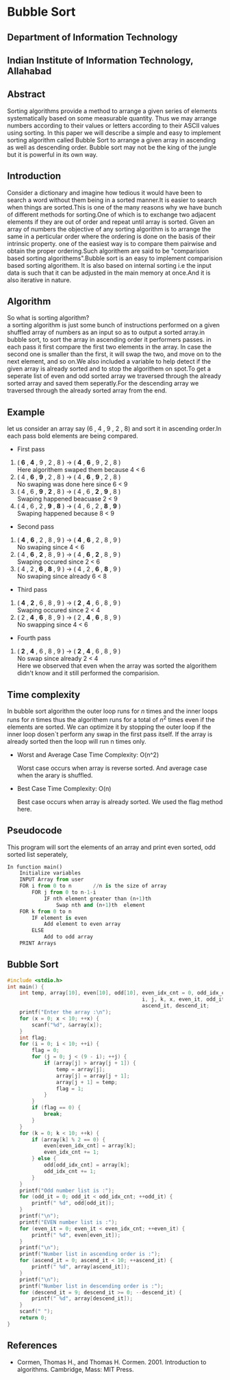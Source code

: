 # Bubble  Sort 
## Department of Information Technology ##
## Indian Institute of Information Technology, Allahabad ##
## Abstract

Sorting algorithms provide a method to arrange a given series of elements systematically based on some measurable quantity. Thus we may arrange numbers according to their values or letters according to their ASCII values using sorting. In this paper we will describe a simple and easy to implement sorting algorithm called Bubble Sort to arrange a given array in ascending as well as descending order. Bubble sort may not be the king of the jungle but it is powerful in its own way.

## Introduction

Consider a dictionary and imagine how tedious it would have been to search a word without them being in a sorted manner.It is easier to search when things are sorted.This is one of the many reasons why we have bunch of different methods for sorting.One of which is to exchange two adjacent elements if they are out of order and repeat until array is sorted.
Given an array of numbers the objective of any sorting algorithm is to arrange the same in a perticular order where the ordering is done on the basis of their intrinsic property. one of the easiest way is to compare them pairwise and obtain the proper ordering.Such algorithem are said to be "comparision based sorting algorithems".Bubble sort is an easy to implement comparision based sorting algorithem. It is also based on internal sorting i.e the input data is such that it can be adjusted in the main memory at once.And it is also iterative in nature.

## Algorithm

So what is sorting algorithm?   
a sorting algorithm is just some bunch of instructions performed on a given shuffled array of numbers as an input so as to output a sorted array.in bubble sort, to sort the array in ascending order it performers passes. in each pass it first compare the first two elements in the array. In case the second one is smaller than the first, it will swap the two, and move on to the next element, and so on.We also included a variable to help detect if the given array is already sorted and to stop the algorithem on spot.To get a seperate list of even and odd sorted array we traversed through the already sorted array and saved them seperatly.For the descending array we traversed through the already sorted array from the end.

## Example
let us consider an array say (6 , 4 , 9 , 2 , 8) and sort it in ascending order.In each pass bold elements are being compared.    
- First pass
1. ( **6** , **4** , 9 , 2 , 8 ) &rarr; ( **4** , **6** , 9 , 2 , 8 )     
Here algorithem swaped them because  4 < 6     
2.   ( 4 , **6** , **9** , 2 , 8 ) &rarr; ( 4 , **6** , **9** , 2 , 8 )      
No swaping was done here since   6 < 9      
3. ( 4 , 6 , **9** , **2** , 8 ) &rarr; ( 4 , 6 , **2** , **9** ,  8 )    
Swaping happened beacuase  2 < 9 
4. ( 4 , 6 , 2 , **9** , **8** ) &rarr; ( 4 , 6 , 2 , **8** , **9** )   
Swaping happened because  8 < 9 

- Second pass

1. ( **4** , **6** , 2 , 8 , 9 ) &rarr; ( **4** , **6** , 2 , 8 , 9 )   
No swaping since 4 < 6 
2. ( 4 , **6** , **2** , 8 , 9 ) &rarr; ( 4 , **6** , **2** , 8 , 9 )   
Swaping occured since  2 < 6 
3. ( 4 , 2 , **6** , **8** , 9 ) &rarr; ( 4 , 2 , **6** , **8** , 9 )   
No swaping since already  6 < 8 

- Third pass
1. ( **4** , **2** , 6 , 8 , 9 ) &rarr; ( **2** , **4** , 6 , 8 , 9 )   
Swaping occured since  2 < 4 
2. ( 2 , **4** , **6** , 8 , 9 ) &rarr; ( 2 , **4** , **6** , 8 , 9 )       
No swapping since  4 < 6 
- Fourth pass
1. ( **2** , **4** , 6 , 8 , 9 ) &rarr; ( **2** , **4** , 6 , 8 , 9 )       
No swap since already  2 < 4      
Here we observed that even when the array was sorted the algorithem didn't know and it still performed the comparision.

## Time complexity
In bubble sort algorithm the outer loop runs for $n$ times and the inner loops runs for $n$ times thus the algorithem runs for a total of $n^2$ times even if the elements are sorted.
We can optimize it by stopping the outer loop if the inner loop dosen`t perform any swap in the first pass itself.
If the array is already sorted then the loop will run n times only.

- Worst and Average Case Time Complexity: O(n^2)

	 Worst case occurs when array is reverse sorted.
     And average case when the arary is shuffled.

- Best Case Time Complexity: O(n)

	 Best case occurs when array is already sorted. We used the flag method here.

## Pseudocode

This program will sort the elements of an array and print even sorted, odd sorted list seperately,
```python
In function main()
	Initialize variables
	INPUT Array from user
	FOR i from 0 to n		//n is the size of array
		FOR j from 0 to n-1-i  		
			IF nth element greater than (n+1)th 
				Swap nth and (n+1)th  element
	FOR k from 0 to n
		IF element is even
			Add element to even array
		ELSE 
			Add to odd array
	PRINT Arrays 
```
 ## Bubble Sort

```c
#include <stdio.h>
int main() {
    int temp, array[10], even[10], odd[10], even_idx_cnt = 0, odd_idx_cnt = 0,
                                            i, j, k, x, even_it, odd_it,
                                            ascend_it, descend_it;
    printf("Enter the array :\n");
    for (x = 0; x < 10; ++x) {
        scanf("%d", &array[x]);
    }
    int flag;
    for (i = 0; i < 10; ++i) {
        flag = 0;
        for (j = 0; j < (9 - i); ++j) {
            if (array[j] > array[j + 1]) {
                temp = array[j];
                array[j] = array[j + 1];
                array[j + 1] = temp;
                flag = 1;
            }
        }
        if (flag == 0) {
            break;
        }
    }
    for (k = 0; k < 10; ++k) {
        if (array[k] % 2 == 0) {
            even[even_idx_cnt] = array[k];
            even_idx_cnt += 1;
        } else {
            odd[odd_idx_cnt] = array[k];
            odd_idx_cnt += 1;
        }
    }
    printf("Odd number list is :");
    for (odd_it = 0; odd_it < odd_idx_cnt; ++odd_it) {
        printf(" %d", odd[odd_it]);
    }
    printf("\n");
    printf("EVEN number list is :");
    for (even_it = 0; even_it < even_idx_cnt; ++even_it) {
        printf(" %d", even[even_it]);
    }
    printf("\n");
    printf("Number list in ascending order is :");
    for (ascend_it = 0; ascend_it < 10; ++ascend_it) {
        printf(" %d", array[ascend_it]);
    }
    printf("\n");
    printf("Number list in descending order is :");
    for (descend_it = 9; descend_it >= 0; --descend_it) {
        printf(" %d", array[descend_it]);
    }
    scanf(" ");
    return 0;
}
```


## References
- Cormen, Thomas H., and Thomas H. Cormen. 2001. Introduction to algorithms. Cambridge, Mass: MIT Press.
